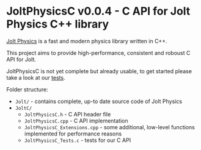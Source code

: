 # JoltPhysicsC v0.0.4 - C API for Jolt Physics C++ library

[Jolt Physics](https://github.com/jrouwe/JoltPhysics) is a fast and modern physics library written in C++.

This project aims to provide high-performance, consistent and roboust C API for Jolt.

JoltPhysicsC is not yet complete but already usable, to get started please take a look at our [tests](https://github.com/michal-z/zig-gamedev/blob/main/libs/zphysics/libs/JoltC/JoltPhysicsC_Tests.c).

Folder structure:

* `Jolt/` - contains complete, up-to date source code of Jolt Physics
* `JoltC/`
    * `JoltPhysicsC.h` - C API header file
    * `JoltPhysicsC.cpp` - C API implementation
    * `JoltPhysicsC_Extensions.cpp` - some additional, low-level functions implemented for performance reasons
    * `JoltPhysicsC_Tests.c` - tests for our C API
